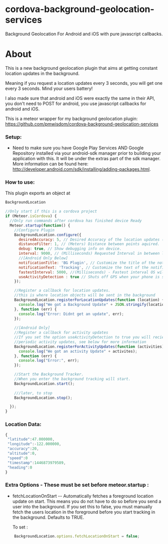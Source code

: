 # cordova-background-geolocation-services
Background Geolocation For Android and iOS with pure javascript callbacks.

# About
This is a new background geolocation plugin that aims at getting constant location updates in the background. 

Meaning if you request a location updates every 3 seconds, you will get one every 3 seconds. Mind your users battery!

I also made sure that android and iOS were exactly the same in their API, you don't need to POST for android, you use javascript callbacks for android and iOS.

This is a meteor wrapper for my background geolocation plugin:
https://github.com/pmwisdom/cordova-background-geolocation-services



### Setup:
* Need to make sure you have Google Play Services AND Google Repository installed via your android-sdk manager prior to building your application with this. It will be under the extras part of the sdk manager. More information can be found here: http://developer.android.com/sdk/installing/adding-packages.html.

### How to use: 

This plugin exports an object at 
````javascript
BackgroundLocation
````

````javascript
//Only start if this is a cordova project
if (Meteor.isCordova) {
  //Only run commands after cordova has finished device Ready
  Meteor.startup(function() {
    //Configure Plugin
    BackgroundLocation.configure({
      desiredAccuracy: 5, // Desired Accuracy of the location updates (lower = more accurate).
      distanceFilter: 1, // (Meters) Distance between points aquired.
      debug: true, // Show debugging info on device.
      interval: 9000, // (Milliseconds) Requested Interval in between location updates.
      //[Android Only Below]
      notificationTitle: 'BG Plugin', // Customize the title of the notification.
      notificationText: 'Tracking', // Customize the text of the notification.
      fastestInterval: 5000, //(Milliseconds) - Fastest interval OS will give updates.
      useActivityDetection : true // Shuts off GPS when your phone is still, increasing battery life enormously
    });

    //Register a callback for location updates.
    //this is where location objects will be sent in the background
    BackgroundLocation.registerForLocationUpdates(function (location) {
      console.log("We got a Background Update" + JSON.stringify(location));
    }, function (err) {
      console.log("Error: Didnt get an update", err);
    });
    
    //[Android Only]
    //Register a callback for activity updates 
    //If you set the option useActivityDetection to true you will recieve
    //periodic activity updates, see below for more information
    BackgroundLocation.registerForActivityUpdates(function (activities) {
      console.log("We got an activity Update" + activites);
    }, function (err) {
      console.log("Error:", err);
    });

    //Start the Background Tracker. 
    //When you enter the background tracking will start.
    BackgroundLocation.start();
    
    ///later, to stop
    BackgroundLocation.stop();

  });
}

````

### Location Data:

````javascript
{
 "latitude":47.000000,
 "longitude":-122.000000,
 "accuracy":20,
 "altitude":0,
 "speed":0
 "timestamp":1446873979589,
 "heading":0
}
````

### Extra Options - These must be set before meteor.startup : 
* fetchLocationOnStart -- Automatically fetches a foreground location update on start. This means you do not have to do so before you send a user into the background. If you set this to false, you must manually fetch the users location in the foreground before you start tracking in the background. Defaults to TRUE.

    To set : 
````javascript
    BackgroundLocation.options.fetchLocationOnStart = false;
````
